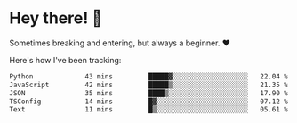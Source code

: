# Hey there! 👋
Sometimes breaking and entering, but always a beginner. ❤️

Here's how I've been tracking:
<!--START_SECTION:waka-->

```txt
Python             43 mins         █████▓░░░░░░░░░░░░░░░░░░░   22.04 %
JavaScript         42 mins         █████▒░░░░░░░░░░░░░░░░░░░   21.35 %
JSON               35 mins         ████▒░░░░░░░░░░░░░░░░░░░░   17.90 %
TSConfig           14 mins         █▓░░░░░░░░░░░░░░░░░░░░░░░   07.12 %
Text               11 mins         █▒░░░░░░░░░░░░░░░░░░░░░░░   05.61 %
```

<!--END_SECTION:waka-->
